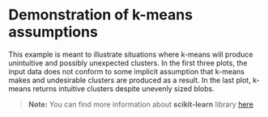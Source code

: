 **Demonstration of k-means assumptions**
=============================================
This example is meant to illustrate situations where k-means will produce unintuitive and possibly unexpected clusters. In the first three plots, the input data does not conform to some implicit assumption that k-means makes and undesirable clusters are produced as a result. In the last plot, k-means returns intuitive clusters despite unevenly sized blobs.

> **Note:** You can find more information about **scikit-learn** library [here](http://scikit-learn.org/)
